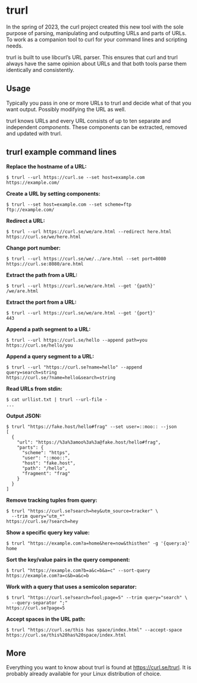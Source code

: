 # trurl

In the spring of 2023, the curl project created this new tool with the sole
purpose of parsing, manipulating and outputting URLs and parts of URLs. To
work as a companion tool to curl for your command lines and scripting needs.

trurl is built to use libcurl’s URL parser. This ensures that curl and trurl
always have the same opinion about URLs and that both tools parse them
identically and consistently.

## Usage

Typically you pass in one or more URLs to trurl and decide what of that you
want output. Possibly modifying the URL as well.

trurl knows URLs and every URL consists of up to ten separate and independent
*components*. These components can be extracted, removed and updated with
trurl.

## trurl example command lines

**Replace the hostname of a URL:**

    $ trurl --url https://curl.se --set host=example.com
    https://example.com/

**Create a URL by setting components:**

    $ trurl --set host=example.com --set scheme=ftp
    ftp://example.com/

**Redirect a URL:**

    $ trurl --url https://curl.se/we/are.html --redirect here.html
    https://curl.se/we/here.html

**Change port number:**

    $ trurl --url https://curl.se/we/../are.html --set port=8080
    https://curl.se:8080/are.html

**Extract the path from a URL:**

    $ trurl --url https://curl.se/we/are.html --get '{path}'
    /we/are.html

**Extract the port from a URL:**

    $ trurl --url https://curl.se/we/are.html --get '{port}'
    443

**Append a path segment to a URL:**

    $ trurl --url https://curl.se/hello --append path=you
    https://curl.se/hello/you

**Append a query segment to a URL:**

    $ trurl --url "https://curl.se?name=hello" --append query=search=string
    https://curl.se/?name=hello&search=string

**Read URLs from stdin:**

    $ cat urllist.txt | trurl --url-file -
    ...

**Output JSON:**

    $ trurl "https://fake.host/hello#frag" --set user=::moo:: --json
    [
      {
        "url": "https://%3a%3amoo%3a%3a@fake.host/hello#frag",
        "parts": {
          "scheme": "https",
          "user": "::moo::",
          "host": "fake.host",
          "path": "/hello",
          "fragment": "frag"
        }
      }
    ]

**Remove tracking tuples from query:**

    $ trurl "https://curl.se?search=hey&utm_source=tracker" \
      --trim query="utm_*"
    https://curl.se/?search=hey

**Show a specific query key value:**

    $ trurl "https://example.com?a=home&here=now&thisthen" -g '{query:a}'
    home

**Sort the key/value pairs in the query component:**

    $ trurl "https://example.com?b=a&c=b&a=c" --sort-query
    https://example.com?a=c&b=a&c=b

**Work with a query that uses a semicolon separator:**

    $ trurl "https://curl.se?search=fool;page=5" --trim query="search" \
      --query-separator ";"
    https://curl.se?page=5

**Accept spaces in the URL path:**

    $ trurl "https://curl.se/this has space/index.html" --accept-space
    https://curl.se/this%20has%20space/index.html

## More

Everything you want to know about trurl is found at <https://curl.se/trurl>. It
is probably already available for your Linux distribution of choice.
